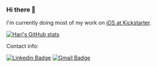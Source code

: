 ### Hi there 👋

I'm currently doing most of my work on [iOS at Kickstarter](https://www.github.com/kickstarter/ios-oss).

[![Hari's GitHub stats](https://github-readme-stats.vercel.app/api?username=singhhari)](https://github.com/anuraghazra/github-readme-stats)

Contact info:

[![Linkedin Badge](https://img.shields.io/badge/-LinkedIn-blue?style=flat-square&logo=Linkedin&logoColor=white&link=https://www.linkedin.com/in/singhhari/)](https://www.linkedin.com/in/singhhari/)  [![Gmail Badge](https://img.shields.io/badge/Gmail-D14836?style=for-the-badge&logo=gmail&logoColor=white&link=singh.harichandan@gmail.com)](singh.harichandan@gmail.com)


<!--
**singhhari/singhhari** is a ✨ _special_ ✨ repository because its `README.md` (this file) appears on your GitHub profile.

Here are some ideas to get you started:

- 🔭 I’m currently working on ...
- 🌱 I’m currently learning ...
- 👯 I’m looking to collaborate on ...
- 🤔 I’m looking for help with ...
- 💬 Ask me about ...
- 📫 How to reach me: ...
- 😄 Pronouns: ...
- ⚡ Fun fact: ...
-->
